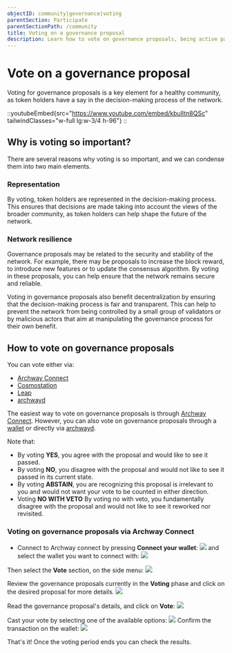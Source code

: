 ```yaml
---
objectID: community|governance|voting
parentSection: Participate
parentSectionPath: /community
title: Voting on a governance proposal
description: Learn how to vote on governance proposals, being active part of the community
---
```


# Vote on a governance proposal
Voting for governance proposals is a key element for a healthy community, as token holders have a say in the decision-making process of the network.

::youtubeEmbed{src="https://www.youtube.com/embed/kbulItn8QSc" tailwindClasses="w-full lg:w-3/4 h-96"}
::

## Why is voting so important?

There are several reasons why voting is so important, and we can condense them into two main elements.

### Representation

By voting, token holders are represented in the decision-making process. This ensures that decisions are made taking into account the views of the broader community, as token holders can help shape the future of the network.

### Network resilience

Governance proposals may be related to the security and stability of the network. For example, there may be proposals to increase the block reward, to introduce new features or to update the consensus algorithm. By voting in these proposals, you can help ensure that the network remains secure and reliable.

Voting in governance proposals also benefit decentralization by ensuring that the decision-making process is fair and transparent. This can help to prevent the network from being controlled by a small group of validators or by malicious actors that aim at manipulating the governance process for their own benefit.

## How to vote on governance proposals


You can vote either via:
- [Archway Connect](/community/governance/vote/vote-connect)
- [Cosmostation](/community/governance/vote/vote-cosmostation)
- [Leap](/community/governance/vote/vote-leap)
- [archwayd](/community/governance/vote/vote-archwayd)


The easiest way to vote on governance proposals is through [Archway Connect](/community/archway-connect). However, you can also vote on governance proposals through a [wallet](wallet.md) or directly via [archwayd](../developers/developer-tools/daemon).


Note that: 

- By voting **YES**, you agree with the proposal and would like to see it passed.
- By voting **NO**, you disagree with the proposal and would not like to see it passed in its current state.
- By voting **ABSTAIN**, you are recognizing this proposal is irrelevant to you and would not want your vote to be counted in either direction.
- Voting **NO WITH VETO** By voting no with veto, you fundamentally disagree with the proposal and would not like to see it reworked nor revisited. 

### Voting on governance proposals via Archway Connect

- Connect to Archway connect by pressing **Connect your wallet**:
![](/images/docs/ac_vote_1.png)
and select the wallet you want to connect with:
![](/images/docs/ac_vote_2.png)

Then select the **Vote** section, on the side menu:
![](/images/docs/ac_vote_3.png)

Review the governance proposals currently in the **Voting** phase and click on the desired proposal for more details.
![](/images/docs/ac_vote_4.png)

Read the governance proposal's details, and click on **Vote**:
![](/images/docs/ac_vote_5.png)

Cast your vote by selecting one of the available options:
![](/images/docs/ac_vote_6.png)
Confirm the transaction on the wallet:
![](/images/docs/ac_vote_7.png)

That's it!
Once the voting period ends you can check the results.




